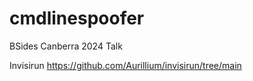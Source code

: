 # cmdlinespoofer
BSides Canberra 2024 Talk

Invisirun
https://github.com/Aurillium/invisirun/tree/main

